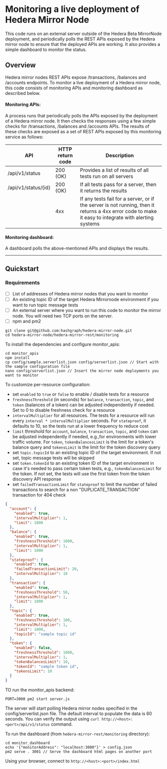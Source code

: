 # Monitoring a live deployment of Hedera Mirror Node

This code runs on an external server outside of the Hedera Beta MirrorNode deployment, and periodically polls the REST APIs exposed by the Hedera mirror node to ensure that the deployed APIs are working.
It also provides a simple dashboard to monitor the status.

## Overview

Hedera mirror nodes REST APIs expose /transactions, /balances and /accounts endpoints.
To monitor a live deployment of a Hedera mirror node, this code consists of monitoring APIs and monitoring dashboard as described below.

#### Monitoring APIs:

A process runs that periodically polls the APIs exposed by the deployment of a Hedera mirror node.
It then checks the responses using a few simple checks for /transactions, /balances and /accounts APIs.
The results of these checks are exposed as a set of REST APIs exposed by this monitoring service as follows:

| API                 | HTTP return code | Description                                                                                                                                          |
| ------------------- | ---------------- | ---------------------------------------------------------------------------------------------------------------------------------------------------- |
| /api/v1/status      | 200 (OK)         | Provides a list of results of all tests run on all servers                                                                                           |
| /api/v1/status/{id} | 200 (OK)         | If all tests pass for a server, then it returns the results                                                                                          |
|                     | 4xx              | If any tests fail for a server, or if the server is not running, then it returns a 4xx error code to make it easy to integrate with alerting systems |

#### Monitoring dashboard:

A dashboard polls the above-mentioned APIs and displays the results.

---

## Quickstart

### Requirements

-   [ ] List of addresses of Hedera mirror nodes that you want to monitor
-   [ ] An existing topic ID of the target Hedera Mirrornode environment if you want to run topic message tests
-   [ ] An external server where you want to run this code to monitor the mirror node. You will need two TCP ports on the server.
-   [ ] npm and pm2

```
git clone git@github.com:hashgraph/hedera-mirror-node.git
cd hedera-mirror-node/hedera-mirror-rest/monitoring
```

To install the dependencies and configure monitor_apis:

```
cd monitor_apis
npm install
cp config/sample.serverlist.json config/serverlist.json // Start with the sample configuration file
nano config/serverlist.json // Insert the mirror node deployments you want to monitor
```

To customize per-resource configuration:

- set `enabled` to `true` or `false` to enable / disable tests for a resource
- `freshnessThreshold` (in seconds) for `balance`, `transaction`, `topic`, and `token` (balances of a token) can be
   adjusted independently if needed. Set to 0 to disable freshness check for a resource
- `intervalMultiplier` for all resources. The tests for a resource will run every `interval * intervalMultiplier`
   seconds. For `stateproof`, it defaults to 10, so the tests run at a lower frequency to reduce cost
- `limit` threshold for `account`, `balance`, `transaction`, `topic`, and `token` can be adjusted independently if
  needed, e.g.,for environments with lower traffic volume. For `token`, `tokenBalancesLimit` is the limit for a token's
  balance query and `tokensLimit` is the limit for the token discovery query
- set `topic.topicId` to an existing topic ID of the target environment. If not set, topic message tests will be skipped
- set `token.tokenId` to an existing token ID of the target environment in case it's needed to pass certain token tests,
  e.g., `tokenBalancesLimit` for the token. If not set, the tests will use the first token from the
  token discovery API response
- set `failedTransactionLimit` for `stateproof` to limit the number of failed transactions to search for a non
  "DUPLICATE_TRANSACTION" transaction for 404 check

```json
{
  "account": {
    "enabled": true,
    "intervalMultiplier": 1,
    "limit": 1000
  },
  "balance": {
    "enabled": true,
    "freshnessThreshold": 1000,
    "intervalMultiplier": 1,
    "limit": 1000
  },
  "stateproof": {
    "enabled": true,
    "failedTransactionLimit": 20,
    "intervalMultiplier": 10
  },
  "transaction": {
    "enabled": true,
    "freshnessThreshold": 50,
    "intervalMultiplier": 1,
    "limit": 1000
  },
  "topic": {
    "enabled": true,
    "freshnessThreshold": 100,
    "intervalMultiplier": 1,
    "limit": 1000,
    "topicId": "sample topic id"
  },
  "token": {
    "enabled": false,
    "freshnessThreshold": 1000,
    "intervalMultiplier": 1,
    "tokenBalancesLimit": 10,
    "tokenId": "sample token id",
    "tokensLimit": 10
  }
}
```

TO run the monitor_apis backend:

```
PORT=3000 pm2 start server.js
```

The server will start polling Hedera mirror nodes specified in the config/serverlist.json file.
The default interval to populate the data is 60 seconds. You can verify the output using `curl http://<host>:<port>/api/v1/status` command.

To run the dashboard (from `hedera-mirror-rest/monitoring` directory):

```
cd monitor_dashboard
echo '{"monitorAddress": "localhost:3000"}' > config.json
pm2 serve . 3001 // Serve the dashboard html pages on another port
```

Using your browser, connect to `http://<host>:<port>/index.html`
